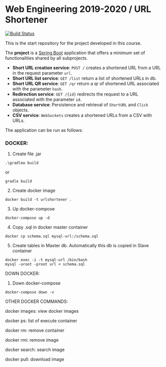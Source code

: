 # Web Engineering 2019-2020 / URL Shortener

[![Build Status](https://travis-ci.org/AlexGuti14/UrlShortener.svg?branch=master)](https://travis-ci.org/AlexGuti14/UrlShortener)

This is the start repository for the project developed in this course. 

The __project__ is a [Spring Boot](http://docs.spring.io/spring-boot/docs/current/reference/htmlsingle/) application that offers a minimum set of functionalities shared by all subprojects.

* __Short URL creation service__:  `POST /` creates a shortened URL from a URL in the request parameter `url`.
* __Short URL list service__:  `GET /list` return a list of shortened URLs in db.
* __Short URL QR service__:  `GET /qr` return a qr of shortened URL associated with the parameter `hash`.
* __Redirection service__: `GET /{id}` redirects the request to a URL associated with the parameter `id`.
* __Database service__: Persistence and retrieval of `ShortURL` and `Click` objects.
* __CSV service__: `WebSockets` creates a shortened URLs from a CSV with URLs.


The application can be run as follows:

### DOCKER:

1) Create file .jar
```
.\gradlew build
```

or

```
gradle build
```

2) Create docker image

```
docker build -t urlshortener .
```

3) Up docker-compose

```
docker-compose up -d
```

4) Copy .sql in docker master container
```
docker cp schema.sql mysql-url:/schema.sql
```

5) Create tables in Master db. Automatically this db is copied in Slave container
```
docker exec -i -t mysql-url /bin/bash
mysql -uroot -proot url < schema.sql
```


DOWN DOCKER:
1) Down docker-compose

```
docker-compose down -v
```


OTHER DOCKER COMMANDS:

docker images: view docker images

docker ps: list of execute container

docker rm: remove container

docker rmi: remove image

docker search: search image

docker pull: download image